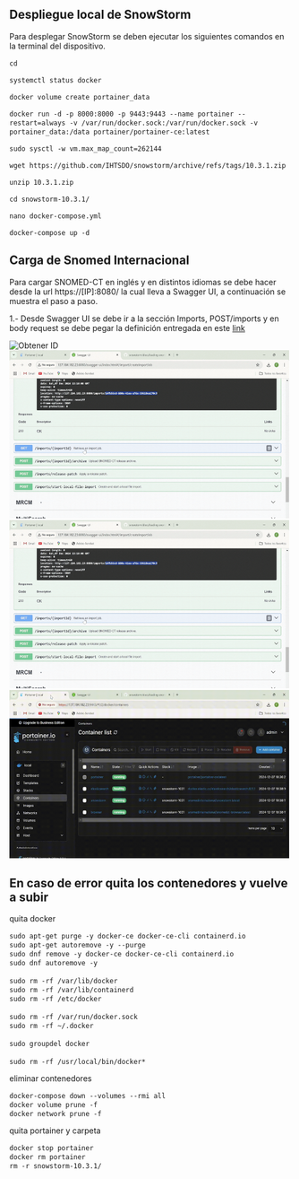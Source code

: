 ## Despliegue local de SnowStorm

Para desplegar SnowStorm se deben ejecutar los siguientes comandos en la terminal del dispositivo.


```
cd
```

```
systemctl status docker
```
```
docker volume create portainer_data
```
```
docker run -d -p 8000:8000 -p 9443:9443 --name portainer --restart=always -v /var/run/docker.sock:/var/run/docker.sock -v portainer_data:/data portainer/portainer-ce:latest
```
```
sudo sysctl -w vm.max_map_count=262144
```

```
wget https://github.com/IHTSDO/snowstorm/archive/refs/tags/10.3.1.zip
```
```
unzip 10.3.1.zip
```

```
cd snowstorm-10.3.1/
```

```
nano docker-compose.yml
```
```
docker-compose up -d
```
## Carga de Snomed Internacional
Para cargar SNOMED-CT en inglés y en distintos idiomas se debe hacer desde la url https://[IP]:8080/ la cual lleva a Swagger UI, a continuación se muestra  el paso a paso.

1.- Desde Swagger UI se debe ir a la sección Imports, POST/imports y en body request se debe pegar la definición entregada en este [link](https://github.com/IHTSDO/snowstorm/blob/master/docs/loading-snomed.md) 

<img src="https://github.com/SIMSADIs/Servidor-Terminologico-SnowStorm/blob/deploy-snowstorm/1.gif" alt="Obtener ID" width="500" height="300">

<img src="https://github.com/SIMSADIs/Servidor-Terminologico-SnowStorm/blob/deploy-snowstorm/2.gif" alt="Pegar ID" width="500" height="300">

<img src="https://github.com/SIMSADIs/Servidor-Terminologico-SnowStorm/blob/deploy-snowstorm/3.gif" alt="Subir archivo" width="500" height="300">

<img src="https://github.com/SIMSADIs/Servidor-Terminologico-SnowStorm/blob/deploy-snowstorm/4.gif" alt="Revisando logs" width="500" height="300">


## En caso de error quita los contenedores y vuelve a subir

quita docker
```
sudo apt-get purge -y docker-ce docker-ce-cli containerd.io
sudo apt-get autoremove -y --purge
sudo dnf remove -y docker-ce docker-ce-cli containerd.io
sudo dnf autoremove -y

sudo rm -rf /var/lib/docker
sudo rm -rf /var/lib/containerd
sudo rm -rf /etc/docker

sudo rm -rf /var/run/docker.sock
sudo rm -rf ~/.docker

sudo groupdel docker

sudo rm -rf /usr/local/bin/docker*

```
eliminar contenedores
```
docker-compose down --volumes --rmi all
docker volume prune -f
docker network prune -f
```
quita portainer y carpeta
```
docker stop portainer
docker rm portainer
rm -r snowstorm-10.3.1/
```




